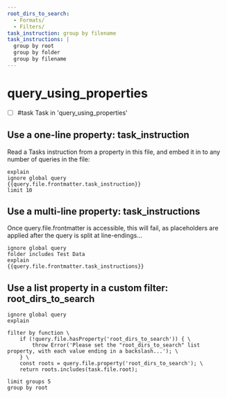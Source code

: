 ```yaml
---
root_dirs_to_search:
  - Formats/
  - Filters/
task_instruction: group by filename
task_instructions: |
  group by root
  group by folder
  group by filename
---
```


# query_using_properties

- [ ] #task Task in 'query_using_properties'

## Use a one-line property: task_instruction

Read a Tasks instruction from a property in this file, and embed it in to any number of queries in the file:

```tasks
explain
ignore global query
{{query.file.frontmatter.task_instruction}}
limit 10
```

## Use a multi-line property: task_instructions

Once query.file.frontmatter is accessible, this will fail, as placeholders are applied after the query is split at line-endings...

```tasks
ignore global query
folder includes Test Data
explain
{{query.file.frontmatter.task_instructions}}
```

## Use a list property in a custom filter: root_dirs_to_search

```tasks
ignore global query
explain

filter by function \
    if (!query.file.hasProperty('root_dirs_to_search')) { \
        throw Error('Please set the "root_dirs_to_search" list property, with each value ending in a backslash...'); \
    } \
    const roots = query.file.property('root_dirs_to_search'); \
    return roots.includes(task.file.root);

limit groups 5
group by root
```
